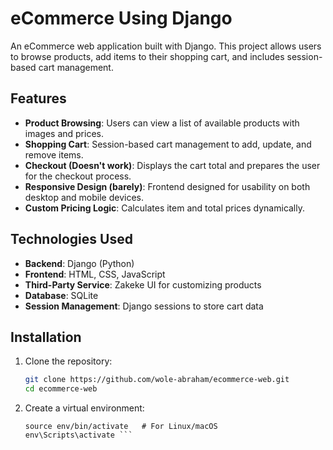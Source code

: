 # eCommerce Using Django

An eCommerce web application built with Django. This project allows users to browse products, add items to their shopping cart, and includes session-based cart management.

## Features

- **Product Browsing**: Users can view a list of available products with images and prices.
- **Shopping Cart**: Session-based cart management to add, update, and remove items.
- **Checkout (Doesn't work)**: Displays the cart total and prepares the user for the checkout process.
- **Responsive Design (barely)**: Frontend designed for usability on both desktop and mobile devices.
- **Custom Pricing Logic**: Calculates item and total prices dynamically.

## Technologies Used

- **Backend**: Django (Python)
- **Frontend**: HTML, CSS, JavaScript
- **Third-Party Service**: Zakeke UI for customizing products
- **Database**: SQLite
- **Session Management**: Django sessions to store cart data

## Installation

1. Clone the repository:
   ```bash
   git clone https://github.com/wole-abraham/ecommerce-web.git
   cd ecommerce-web
2. Create a virtual environment:
   ```python3 -m venv env
   source env/bin/activate   # For Linux/macOS
   env\Scripts\activate ```
